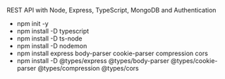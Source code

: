 REST API with Node, Express, TypeScript, MongoDB and Authentication

- npm init -y
- npm install -D typescript
- npm install -D ts-node    
- npm install -D nodemon
- npm install express body-parser cookie-parser compression cors
- npm install -D @types/express @types/body-parser @types/cookie-parser @types/compression @types/cors